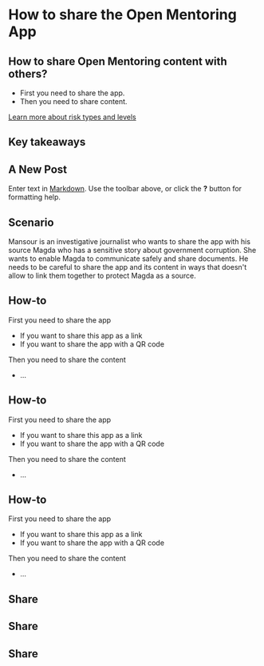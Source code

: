 # How to share the Open Mentoring App
## How to share Open Mentoring content with others?


 * First you need to share the app.
 * Then you need to share content.

[Learn more about risk types and levels](resources/risk-assessment.md)


## Key takeaways

## A New Post

Enter text in [Markdown](http://daringfireball.net/projects/markdown/). Use the toolbar above, or click the **?** button for formatting help.



## Scenario


Mansour is an investigative journalist who wants to share the app with his source Magda who has a sensitive story about government corruption. She wants to enable Magda to communicate safely and share documents. He needs to be careful to share the app and its content in ways that doesn't allow to link them together to protect Magda as a source.


## How-to

First you need to share the app
 * If you want to share this app as a link 
 * If you want to share the app with a QR code

Then you need to share the content
 * ...


## How-to

First you need to share the app
 * If you want to share this app as a link 
 * If you want to share the app with a QR code

Then you need to share the content
 * ...


## How-to

First you need to share the app
 * If you want to share this app as a link 
 * If you want to share the app with a QR code

Then you need to share the content
 * ...


## Share




## Share




## Share




